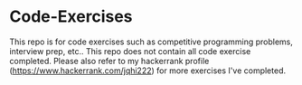 # Code-Exercises
This repo is for code exercises such as competitive programming problems, interview prep, etc..
This repo does not contain all code exercise completed. Please also refer to my hackerrank profile (https://www.hackerrank.com/jqhi222) for more exercises I've completed.
